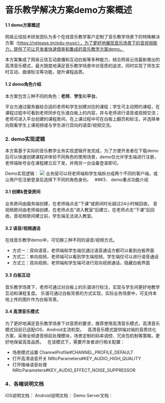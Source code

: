 # 音乐教学解决方案demo方案概述
#### 1.1 demo方案概述
网易云信技术研发团队为多个在线音乐教学客户定制了音乐教学场景下的特殊解决方案（https://netease.im/edu-music），为了更好地展现音乐场景下的音视频能力，提供了可让开发者快速借鉴和集成的音乐教学方案demo。

本方案集成了网易云信互动直播和互动白板等多种能力，结合网易云信最新推出的高清音乐模式，最大限度地满足音乐教学场景中对音质的追求，同时实现了师生实时互动、曲谱标注等功能，提升课程品质。

#### 1.2 demo角色介绍
本方案包含三种不同的角色：**老师**、**学生**和**平台**。

平台方通过服务器给合适的老师和学生创建对应的课程；学生可主动预约课程，在课程过程中可看到老师同步在乐谱白板上的内容，并与老师进行语音或视频交流；
老师可进入平台创建的课程房间，在上课过程中可在白板上翻页和标注，并选择单向观看学生上课视频或与学生进行双向的语音/视频交流。
 
### 2. demo实现逻辑
本方案基于实际的音乐教学业务实现逻辑开发完成，为了方便开发者在下载demo后可以快速创建课程并体验不同角色的使用场景，demo仅允许学生端进行注册，老师端账号会在课程建立后下发，并用另一台设备登录即可。

Demo实现逻辑：
![](http://yx-web.nos.netease.com/official/default/时序图@2x.png)
业务层可以将老师端和学生端拆分成两个不同的客户端，或让用户在注册登录后选择下不同的角色身份。
 
###3． demo重点功能介绍
#### 3.1 创建&登录房间
业务房间由服务端创建，在老师端点击“下课”或房间时长超过24小时候回收。
音视频房间由老师端创建，在老师点击“进入教室”后建立，在老师点击“下课”后回收。音视频房间建立前，学生端无法进入教室。
 
#### 3.2 语音/视频通话
在线音乐教学demo中，可切换三种不同的语音/视频方式。

- 方式一：双向语音，老师端和学生端仅通过语音通话方都可以看到白板界面
- 方式二：单向视频，老师端可以看到学生端视频，学生端仅可以进行语音通话
- 方式三：双向视频，老师端和学生端可进行双向视频通话，隐藏白板界面
 
#### 3.3 白板互动
音乐教学场景下，老师可通过对白板上的乐谱进行标注，实现与学生间更好地教学互动和课程复盘。
乐谱可通过白板背景的方式实现，实际业务场景中，可支持本地上传的图片作为白板背景。
 
#### 3.4 高清音乐模式
为了更好地满足音乐教学场景下对音质的要求，推荐使用高清音乐模式，高清音乐模式目前已适配iOS、Android主流机型。
 
高清音乐模式提供端对端的音质优化方案，采用全频道音频前处理模块，场景定制的码率调控、冗余包机制等策略，更好地保留高音品质。
 
在该模式下，需要开发者进行相关配置：


- 场景模式设置 ChannelProfile#CHANNEL_PROFILE_DEFAULT
- 打开高清语音开关 NRtcParameters#KEY_AUDIO_HIGH_QUALITY
- 打开降噪语音处理 NRtcParameters#KEY_AUDIO_EFFECT_NOISE_SUPPRESSOR
 
### 4．各端说明文档
iOS说明文档：
Android说明文档：
Demo Server文档：
 
